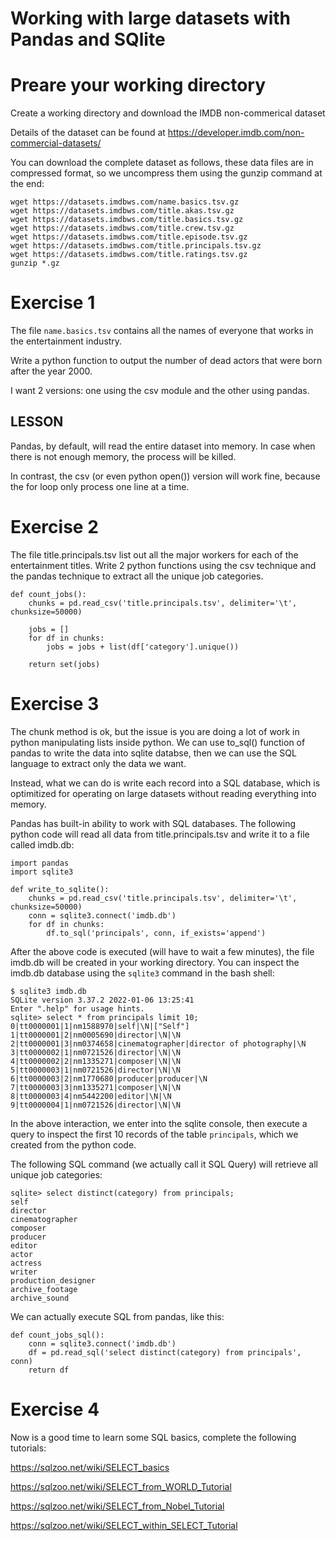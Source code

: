 # Working with large datasets with Pandas and SQlite 

# Preare your working directory

Create a working directory and download the IMDB non-commerical dataset

Details of the dataset can be found at https://developer.imdb.com/non-commercial-datasets/

You can download the complete dataset as follows, these data files are in compressed
format, so we uncompress them using the gunzip command at the end:

```
wget https://datasets.imdbws.com/name.basics.tsv.gz
wget https://datasets.imdbws.com/title.akas.tsv.gz
wget https://datasets.imdbws.com/title.basics.tsv.gz
wget https://datasets.imdbws.com/title.crew.tsv.gz
wget https://datasets.imdbws.com/title.episode.tsv.gz
wget https://datasets.imdbws.com/title.principals.tsv.gz
wget https://datasets.imdbws.com/title.ratings.tsv.gz
gunzip *.gz
```

# Exercise 1

The file `name.basics.tsv` contains all the names of everyone that works in
the entertainment industry.

Write a python function to output the number of dead actors that were born
after the year 2000.

I want 2 versions: one using the csv module and the other using pandas.

## LESSON

Pandas, by default, will read the entire dataset into memory.  In
case when there is not enough memory, the process will be killed.

In contrast, the csv (or even python open()) version will work fine,
because the for loop only process one line at a time.

# Exercise 2

The file title.principals.tsv list out all the major workers for each
of the entertainment titles.  Write 2 python functions using the csv
technique and the pandas technique to extract all the unique job categories.

```
def count_jobs():
    chunks = pd.read_csv('title.principals.tsv', delimiter='\t', chunksize=50000)

    jobs = []
    for df in chunks:
        jobs = jobs + list(df['category'].unique())

    return set(jobs)
```

# Exercise 3

The chunk method is ok, but the issue is you are doing a lot of work in python
manipulating lists inside python.  We can use to_sql() function of pandas
to write the data into sqlite databse, then we can use the SQL language
to extract only the data we want.

Instead, what we can do is write each record into a SQL database, which is
optimitized for operating on large datasets without reading everything into
memory.

Pandas has built-in ability to work with SQL databases.  The following
python code will read all data from title.principals.tsv and write it to
a file called imdb.db:

```
import pandas
import sqlite3

def write_to_sqlite():
    chunks = pd.read_csv('title.principals.tsv', delimiter='\t', chunksize=50000)
    conn = sqlite3.connect('imdb.db')
    for df in chunks:
        df.to_sql('principals', conn, if_exists='append')

```

After the above code is executed (will have to wait a few minutes), the file
imdb.db will be created in your working directory.  You can inspect the
imdb.db database using the `sqlite3` command in the bash shell:

```
$ sqlite3 imdb.db
SQLite version 3.37.2 2022-01-06 13:25:41
Enter ".help" for usage hints.
sqlite> select * from principals limit 10;
0|tt0000001|1|nm1588970|self|\N|["Self"]
1|tt0000001|2|nm0005690|director|\N|\N
2|tt0000001|3|nm0374658|cinematographer|director of photography|\N
3|tt0000002|1|nm0721526|director|\N|\N
4|tt0000002|2|nm1335271|composer|\N|\N
5|tt0000003|1|nm0721526|director|\N|\N
6|tt0000003|2|nm1770680|producer|producer|\N
7|tt0000003|3|nm1335271|composer|\N|\N
8|tt0000003|4|nm5442200|editor|\N|\N
9|tt0000004|1|nm0721526|director|\N|\N
```

In the above interaction, we enter into the sqlite console, then execute
a query to inspect the first 10 records of the table `principals`, which
we created from the python code.

The following SQL command (we actually call it SQL Query) will retrieve
all unique job categories:

```
sqlite> select distinct(category) from principals;
self
director
cinematographer
composer
producer
editor
actor
actress
writer
production_designer
archive_footage
archive_sound
```

We can actually execute SQL from pandas, like this:

```
def count_jobs_sql():
    conn = sqlite3.connect('imdb.db')
    df = pd.read_sql('select distinct(category) from principals', conn)
    return df

```

# Exercise 4

Now is a good time to learn some SQL basics, complete the following tutorials:

https://sqlzoo.net/wiki/SELECT_basics

https://sqlzoo.net/wiki/SELECT_from_WORLD_Tutorial

https://sqlzoo.net/wiki/SELECT_from_Nobel_Tutorial

https://sqlzoo.net/wiki/SELECT_within_SELECT_Tutorial
